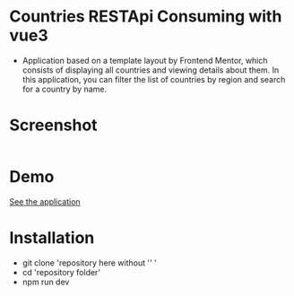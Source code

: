 # Countries RESTApi Consuming with vue3

- Application based on a template layout by Frontend Mentor, which consists of displaying all countries and viewing details about them.
In this application, you can filter the list of countries by region and search for a country by name. 

# Screenshot

<img src="" alt="" />

# Demo

<a href="" target="_blank"> See the application </a>

# Installation

- git clone 'repository here without '' '
- cd 'repository folder'
- npm run dev

